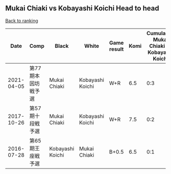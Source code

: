 ## Mukai Chiaki vs Kobayashi Koichi Head to head

[Back to ranking](../../index.md)




| **Date** | **Comp** | **Black** | **White** | **Game result** | **Komi** | **Cumulative Mukai Chiaki vs Kobayashi Koichi** | **Mukai Chiaki streak** | **Kobayashi Koichi streak** | 
| --- | --- | --- | --- | --- | --- | --- | --- | --- |
| 2021-04-05 | 第77期本因坊戦予選 | Mukai Chiaki | Kobayashi Koichi | W+R | 6.5 | 0:3 | 0 | 3 | 
| 2017-10-26 | 第57期十段戦予選 | Mukai Chiaki | Kobayashi Koichi | W+R | 7.5 | 0:2 | 0 | 2 | 
| 2016-07-28 | 第65期王座戦予選 | Kobayashi Koichi | Mukai Chiaki | B+0.5 | 6.5 | 0:1 | 0 | 1 |




